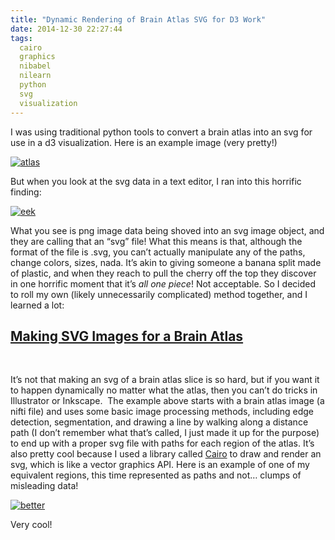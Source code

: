 ```yaml
---
title: "Dynamic Rendering of Brain Atlas SVG for D3 Work"
date: 2014-12-30 22:27:44
tags:
  cairo
  graphics
  nibabel
  nilearn
  python
  svg
  visualization
---
```



I was using traditional python tools to convert a brain atlas into an svg for use in a d3 visualization. Here is an example image (very pretty!)

[![atlas](http://vsoch.com/blog/wp-content/uploads/2014/12/atlas.png)](http://vsoch.com/blog/wp-content/uploads/2014/12/atlas.png)

But when you look at the svg data in a text editor, I ran into this horrific finding:

[![eek](http://vsoch.com/blog/wp-content/uploads/2014/12/eek-1024x281.png)](http://vsoch.com/blog/wp-content/uploads/2014/12/eek.png)

What you see is png image data being shoved into an svg image object, and they are calling that an “svg” file! What this means is that, although the format of the file is .svg, you can’t actually manipulate any of the paths, change colors, sizes, nada. It’s akin to giving someone a banana split made of plastic, and when they reach to pull the cherry off the top they discover in one horrific moment that it’s *all one piece*! Not acceptable. So I decided to roll my own (likely unnecessarily complicated) method together, and I learned a lot:


## [Making SVG Images for a Brain Atlas](http://nbviewer.ipython.org/url/vbmis.com/bmi/share/david/make_atlas_svg.ipynb)

 

It’s not that making an svg of a brain atlas slice is so hard, but if you want it to happen dynamically no matter what the atlas, then you can’t do tricks in Illustrator or Inkscape.  The example above starts with a brain atlas image (a nifti file) and uses some basic image processing methods, including edge detection, segmentation, and drawing a line by walking along a distance path (I don’t remember what that’s called, I just made it up for the purpose) to end up with a proper svg file with paths for each region of the atlas. It’s also pretty cool because I used a library called [Cairo](http://en.wikipedia.org/wiki/Cairo_%28graphics%29) to draw and render an svg, which is like a vector graphics API. Here is an example of one of my equivalent regions, this time represented as paths and not… clumps of misleading data!

[![better](http://vsoch.com/blog/wp-content/uploads/2014/12/better-1024x514.png)](http://vsoch.com/blog/wp-content/uploads/2014/12/better.png)

Very cool!



